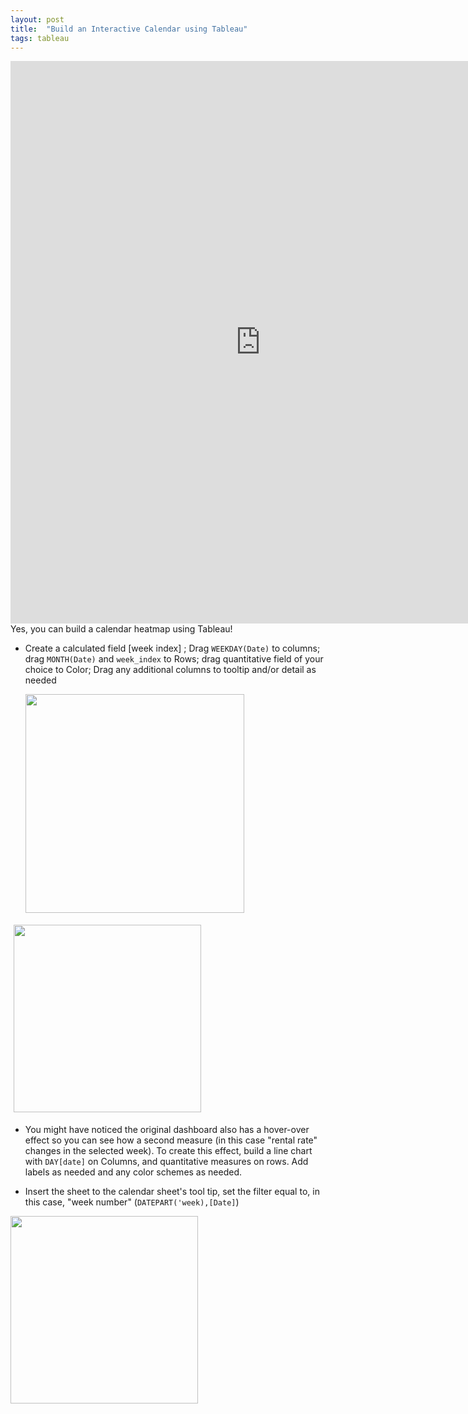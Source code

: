```yaml
---
layout: post
title:  "Build an Interactive Calendar using Tableau"
tags: tableau
---
```

<iframe frameborder="0" src="https://public.tableau.com/views/AirbnbRentalAvailabilityandPricingCalendar/Calendar?:display_count=y&:origin=viz_share_link?:embed=yes&:display_count=yes&:showVizHome=no" width = "800px" height="900px" scrolling='auto' allow></iframe>
Yes, you can build a calendar heatmap using Tableau! 

*   Create a calculated field [week index] ; Drag `WEEKDAY(Date)` to columns; drag `MONTH(Date)` and `week_index` to Rows; drag quantitative field of your choice to Color; Drag any additional columns to tooltip and/or detail as needed  

    <img src ="https://github.com/tanyayt/tanyayt.github.io/blob/master/images/tableau_calendar_week_index.PNG?raw=true" width="350px"> 

<img src="https://github.com/tanyayt/tanyayt.github.io/blob/master/images/tableau_calendar_row_col.PNG?raw=true" height ="300px" style="margin: 5px 5px 5px 5px" > 

*   You might have noticed the original dashboard also has a hover-over effect so you can see how a second measure (in this case "rental rate" changes in the selected week). To create this effect, build a line chart with `DAY[date]` on Columns, and quantitative measures on rows. Add labels as needed and any color schemes as needed. 

*   Insert the sheet to the calendar sheet's tool tip, set the filter equal to, in this case, "week number" (`DATEPART('week),[Date]`)

<img src="https://github.com/tanyayt/tanyayt.github.io/blob/master/images/tableau_calendar_tooltip_sheet.PNG?raw=true" height= "300px">